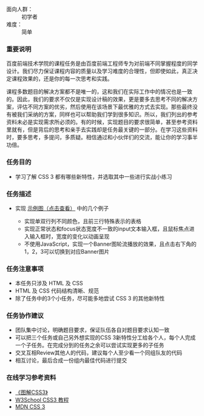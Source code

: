 <div><dl>
	<dt>面向人群：</dt>
	<dd>初学者</dd>
	<dt>难度：</dt>
	<dd>简单</dd>
</dl>

<h3>重要说明</h3>
<p>百度前端技术学院的课程任务是由百度前端工程师专为对前端不同掌握程度的同学设计。我们尽力保证课程内容的质量以及学习难度的合理性，但即使如此，真正决定课程效果的，还是你的每一次思考和实践。</p>
<p>课程多数题目的解决方案都不是唯一的，这和我们在实际工作中的情况也是一致的。因此，我们的要求不仅仅是实现设计稿的效果，更是要多去思考不同的解决方案，评估不同方案的优劣，然后使用在该场景下最优雅的方式去实现。那些最终没有被我们采纳的方案，同样也可以帮助我们学到很多知识。所以，我们列出的参考资料未必是实现需求所必须的。有的时候，实现题目的要求很简单，甚至参考资料里就有，但是背后的思考和亲手去实践却是任务最关键的一部分。在学习这些资料时，要多思考，多提问，多质疑。相信通过和小伙伴们的交流，能让你的学习事半功倍。</p>

<h3>任务目的</h3>
<ul>
	<li>学习了解 CSS 3 都有哪些新特性，并选取其中一些进行实战小练习</li>
</ul>

<h3>任务描述</h3>
<ul>
	<li>实现 <a target="_blank" href="http://7xrp04.com1.z0.glb.clouddn.com/task_1_12_1.jpg">示例图（点击查看）</a> 中的几个例子</li>
	<ul>
		<li>实现单双行列不同颜色，且前三行特殊表示的表格</li>
		<li>实现正常状态和focus状态宽度不一致的input文本输入框，且鼠标焦点进入输入框时，宽度的变化以动画呈现</li>
		<li>不使用JavaScript，实现一个Banner图轮流播放的效果，且点击右下角的1，2，3可以切换到对应Banner图片</li>
	</ul>
</ul>

<h3>任务注意事项</h3>
<ul>
	<li>本任务只涉及 HTML 及 CSS</li>
	<li>HTML 及 CSS 代码结构清晰、规范</li>
	<li>除了任务中的3个小任务，尽可能多地尝试 CSS 3 的其他新特性</li>
</ul>

<h3>任务协作建议</h3>
<ul>
	<li>团队集中讨论，明确题目要求，保证队伍各自对题目要求认知一致</li>
	<li>可以把三个任务或自己另外想实现的CSS 3新特性分工给各个人，每个人完成一个子任务。在完成分到的任务之余可以尝试实现更多的子任务</li>
	<li>交叉互相Review其他人的代码，建议每个人至少看一个同组队友的代码</li>
	<li>相互讨论，最后合成一份组内最佳代码进行提交</li>
</ul>

<h3>在线学习参考资料</h3>
<ul>
	<li><a target="_blank" href="https://book.douban.com/subject/25920727/">《图解CSS3》</a></li>
	<li><a target="_blank" href="http://www.w3school.com.cn/css3/index.asp">W3School CSS3 教程</a></li>
	<li><a target="_blank" href="https://developer.mozilla.org/zh-CN/docs/Web/CSS/CSS3">MDN CSS 3</a></li>
</ul></div>
